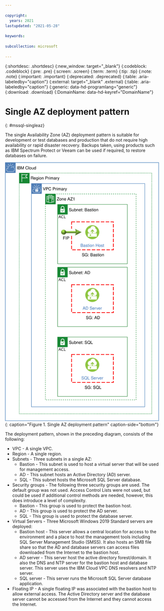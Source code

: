 ```yaml
---

copyright:
  years: 2021
lastupdated: "2021-05-28"

keywords:

subcollection: microsoft

---
```


{:shortdesc: .shortdesc}
{:new_window: target="_blank"}
{:codeblock: .codeblock}
{:pre: .pre}
{:screen: .screen}
{:term: .term}
{:tip: .tip}
{:note: .note}
{:important: .important}
{:deprecated: .deprecated}
{:table: .aria-labeledby="caption"}
{:external: target="_blank" .external}
{:table: .aria-labeledby="caption"}
{:generic: data-hd-programlang="generic"}
{:download: .download}
{:DomainName: data-hd-keyref="DomainName"}

# Single AZ deployment pattern
{: #mssql-singleaz}

The single Availability Zone (AZ) deployment pattern is suitable for development or test databases and production that do not require high availability or rapid disaster recovery. Backups taken, using products such as IBM Spectrum Protect or Veeam can be used if required, to restore databases on failure.

![Single AZ deployment pattern](/images/singleaz.svg "Single AZ deployment pattern"){: caption="Figure 1. Single AZ deployment pattern" caption-side="bottom"}

The deployment pattern, shown in the preceding diagram, consists of the following:

* VPC - A single VPC.
* Region - A single region.
* Subnets - Three subnets in a single AZ:
  * Bastion - This subnet is used to host a virtual server that will be used for management access.
  * AD - This subnet hosts an Active Directory (AD) server.
  * SQL - This subnet hosts the Microsoft SQL Server database.
* Security groups - The following three security groups are used. The default group was not used. Access Control Lists were not used, but could be used if additional control methods are needed, however, this does introduce a level of complexity.
  * Bastion - This group is used to protect the bastion host.
  * AD - This group is used to protect the AD server.
  * SQL - This group is used to protect the database server.
* Virtual Servers - Three Microsoft Windows 2019 Standard servers are deployed:
  * Bastion host - This server allows a central location for access to the environment and a place to host the management tools including SQL Server Management Studio (SMSS). It also hosts an SMB file share so that the AD and database servers can access files downloaded from the Internet to the bastion host.
  * AD server - This server host the active directory forest/domain. It also the DNS and NTP server for the bastion host and database server. This server uses the IBM Cloud VPC DNS resolvers and NTP server. 
  * SQL server - This server runs the Microsoft SQL Server database application.
* Floating IP - A single floating IP was associated with the bastion host to allow external access. The Active Directory server and the database server cannot be accessed from the Internet and they cannot access the Internet.

